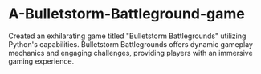 # A-Bulletstorm-Battleground-game
Created an exhilarating game titled "Bulletstorm Battlegrounds" utilizing Python's capabilities. Bulletstorm Battlegrounds offers dynamic gameplay mechanics and engaging challenges, providing players with an immersive gaming experience.
